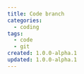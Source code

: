 ```yaml
---
title: Code branch
categories:
  - coding
tags:
  - code
  - git
created: 1.0.0-alpha.1
updated: 1.0.0-alpha.1
---
```

